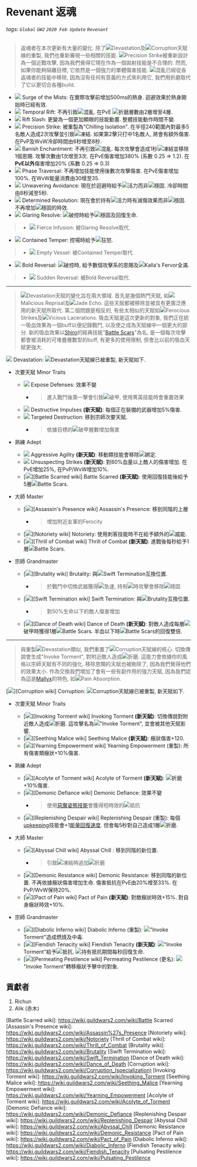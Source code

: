# Revenant 返魂

###### tags: `Global` `GW2` `2020 Feb Update` `Revenant`

> 返魂者在本次更新有大量的變化. 除了![][Devastation 20]Devastation及![][Corruption 20]Corruption天賦線的重製, 我們也重新審視一些相關的技能. ![][Precision Strike 20]Precision Strike被重新設計為一個近戰攻擊, 因為我們覺得它現在作為一個拋射技能是不合理的. 然而, 如果你能夠隔離目標, 它依然是一個強力的單體傷害技能. ![][confusion]混亂已經從各返魂者的技能中移除, 因為沒有任何有意義的方式來利用它, 我們用折磨取代了它以更切合各種build.

* [![][Surge of the Mists]][Surge of the Mists wiki] Surge of the Mists: 在實際攻擊前增加500ms的熱身. 迴避效果於熱身開始時已經有效.
* [![][Temporal Rift]][Temporal Rift wiki] Temporal Rift: 不再引致![][confusion]混亂. 在PvE ![][torment]折磨層數由2層增至4層.
* [![][Rift Slash]][Rift Slash wiki] Rift Slash: 更變為一個更加顯眼的技能動畫. 整體技能動作時間不變.
* [![][Precision Strike]][Precision Strike wiki] Precision Strike: 被重製為"Chilling Isolation". 在半徑240範圍內對最多5名敵人造成2次攻擊並引致![][chilled]凍結. 如果第2擊只打中1名敵人, 將會有額外傷害. 在PvP及WvW冷卻時間由6秒增至8秒.
* [![][Banish Enchantment]][Banish Enchantment wiki] Banish Enchantment: 不再引致![][confusion]混亂. 每次攻擊會造成1秒![][chilled]凍結並移除1個恩賜. 攻擊次數由1次增至3次. 在PvE傷害增加380% (系數 0.25 => 1.2). 在**PvE以外**傷害增加20% (系數 0.25 => 0.3)
* [![][Phase Traversal]][Phase Traversal wiki] Phase Traversal: 不再增加技能使用後數次攻擊傷害. 在PvE傷害增加100%. 在WvW能量消費由30增至35.
* [![][Unwavering Avoidance]][Unwavering Avoidance wiki] Unwavering Avoidance: 現在於迴避時給予![][vigor]活力而非![][stability]穩固. 冷卻時間由8秒減至5秒.
* [![][Determined Resolution]][Determined Resolution wiki] Determined Resolution: 現在會於持有![][vigor]活力時有減傷效果而非![][stability]穩固. 不再增加![][stability]穩固的時效.
* [![][Glaring Resolve]][Glaring Resolve wiki] Glaring Resolve: ![][breakstun]破控時給予![][stability]穩固及回復生命.
> * [![][Fierce Infusion]][Fierce Infusion wiki] Fierce Infusion: 被Glaring Resolve取代.
* [![][Contained Temper]][Contained Temper wiki] Contained Temper: 控場時給予![][fury]狂怒.
> * [![][Empty Vessel]][Empty Vessel wiki] Empty Vessel: 被Contained Temper取代.
* [![][Bold Reversal]][Bold Reversal wiki] Bold Reversal: ![][breakstun]破控時, 給予數個攻擊系的恩賜及![][Kalla's Fervor]Kalla's Fervor全滿.
> * [![][Sudden Reversal]][Sudden Reversal wiki] Sudden Reversal: 被Bold Reversal取代.

---

> ![][Devastation 20]Devastation天賦的變化旨在兩大領域. 首先是幾個熱門天賦, 如![][Malicious Reprisal]Malicious Reprisal及![][Jade Echo]Jade Echo. 這些天賦都被移除並被具有更廣泛應用的新天賦所取代. 第二個問題是相反的, 有些太相似的天賦如![][Ferocious Strikes]Ferocious Strikes及![][Vicious Lacerations]Vicious Lacerations. 吸血天賦是這次更新的對象, 我們正在統一吸血效果為一個buff以便記錄戰鬥, 以及使之成為天賦線中一個更大的部分. 新的吸血效果以[Shiro](https://wiki.guildwars2.com/wiki/Legendary_Assassin_Stance)的經典技能"[Battle Scars](https://wiki.guildwars.com/wiki/Battle_Scars)"為名, 是一個每次攻擊都會被消耗的可堆疊層數型的buff, 有更多的使用限制, 但會比以前的吸血天賦更強大.

[![][Devastation]][Devastation wiki] Devastation: ![][Devastation 20]Devastation天賦線已被重製, 新天賦如下.

* 次要天賦 Minor Traits
    * [![][Expose Defenses]][Expose Defenses wiki] Expose Defenses: 效果不變
        * > 進入戰鬥後第一擊會引致![][vulnerability]破甲, 使用菁英技能時會重置效果
    * [![][Destructive Impulses]][Destructive Impulses wiki] Destructive Impulses **(新天賦)**: 每個正在裝備的武器增加5%傷害.
    * [![][Targeted Destruction]][Targeted Destruction wiki] Targeted Destruction: 移到宗師次要天賦.
        * > 依據目標的![][vulnerability]破甲層數增加傷害

* 熟練 Adept
    * [![][Aggressive Agility]][Aggressive Agility wiki] Aggressive Agility **(新天賦)**: 移動類技能會移除![][immobile]綁定.
    * [![][Unsuspecting Strikes]][Unsuspecting Strikes wiki] Unsuspecting Strikes **(新天賦)**: 對80%血量以上敵人的傷害增加. 在PvE增加25%, 在PvP/WvW增加10%.
    * [![][Battle Scarred]][Battle Scarred wiki] Battle Scarred **(新天賦)**: 使用回復技能後給予5層![][Battle Scar 20]Battle Scars.

* 大師 Master
    * [![][Assassin's Presence]][Assassin's Presence wiki] Assassin's Presence: 移到同階的上層
        * > 增加附近友軍的Ferocity
    * [![][Notoriety]][Notoriety wiki] Notoriety: 使用刺客技能時不在給予額外的![][might]威能.
    * [![][Thrill of Combat]][Thrill of Combat wiki] Thrill of Combat **(新天賦)**: 進戰後每秒給予1層![][Battle Scar 20]Battle Scars.

* 宗師 Grandmaster
    * [![][Brutality]][Brutality wiki] Brutality: 與![][Swift Termination 20]Swift Termination互換位置.
        * > 於戰鬥中切換武器獲得![][quickness]急速, 持有![][quickness]時攻擊會移除![][stability]穩固
    * [![][Swift Termination]][Swift Termination wiki] Swift Termination: 與![][Brutality 20]Brutality互換位置.
        * > 對50%生命以下的敵人傷害增加
    * [![][Dance of Death]][Dance of Death wiki] Dance of Death **(新天賦)**: 對敵人造成每層![][vulnerability]破甲時獲得1層![][Battle Scar 20]Battle Scars. 半血以下時![][Battle Scar 20]Battle Scars的回復雙倍.

---

> 與重製![][Devastation 20]Devastation類似, 我們重置了![][Corruption 20]Corruption天賦線的核心. 切換傳說會生成"Invoke Torment", 對附近敵人造成![][torment]折磨. 這能力會依據你的風格以宗師天賦有不同的強化. 移除恩賜的天賦也被刪除了, 因為我們覺得他們的效果太小. 作為交換我們增加了會有一些有副作用的強力天賦, 因為我們認為這是[Mallyx](https://wiki.guildwars2.com/wiki/Legendary_Demon_Stance)的特色, 如![][Pain Absorption]Pain Absorption.

[![][Corruption]][Corruption wiki] Corruption: ![][Corruption 20]Corruption天賦線已被重製, 新天賦如下.

* 次要天賦 Minor Traits
    * [![][Invoking Torment]][Invoking Torment wiki] Invoking Torment **(新天賦)**: 切換傳說對附近敵人造成![][torment]折磨. 這攻擊名為![][Invoke Torment 20]"Invoke Torment", 並會被其他天賦影響.
    * [![][Seething Malice]][Seething Malice wiki] Seething Malice **(新天賦)**: 癥狀傷害+120.
    * [![][Yearning Empowerment]][Yearning Empowerment wiki] Yearning Empowerment (重製): 所有傷害類癥狀+10%傷害.

* 熟練 Adept
    * [![][Acolyte of Torment]][Acolyte of Torment wiki] Acolyte of Torment **(新天賦)**: ![][torment]折磨+10%傷害.
    * [![][Demonic Defiance]][Demonic Defiance wiki] Demonic Defiance: 效果不變
        * > 使用[惡魔姿態技能](https://wiki.guildwars2.com/wiki/Legendary_Demon_Stance)會獲得短時效的![][resistance]抵抗
    * [![][Replenishing Despair]][Replenishing Despair wiki] Replenishing Despair (重製): 每個[upkeeping](https://wiki.guildwars2.com/wiki/Energy#Upkeep)技能會+1[能量回復速度](https://wiki.guildwars2.com/wiki/Energy#Mechanics). 但會每5秒對自己造成1層![][torment]折磨.

* 大師 Master
    * [![][Abyssal Chill]][Abyssal Chill wiki] Abyssal Chill : 移到同階的新位置.
        * > 引致![][chilled]凍結時追加![][torment]折磨
    * [![][Demonic Resistance]][Demonic Resistance wiki] Demonic Resistance: 移到同階的新位置. 不再依據癥狀傷害增加生命. 傷害抵抗在PvE由20%增至33%. 在PvP/WvW保持20%.
    * [![][Pact of Pain]][Pact of Pain wiki] Pact of Pain **(新天賦)**: 對敵癥狀時效+15%. 對自身癥狀時效+10%.

* 宗師 Grandmaster
    * [![][Diabolic Inferno]][Diabolic Inferno wiki] Diabolic Inferno (重製): ![][Invoke Torment 20]"Invoke Torment"造成燃燒及中毒.
    * [![][Fiendish Tenacity]][Fiendish Tenacity wiki] Fiendish Tenacity **(新天賦)**: ![][Invoke Torment 20]"Invoke Torment"給予![][resistance]抵抗. ![][resistance]持有抵抗期間每秒回復生命.
    * [![][Pulsating Pestilence]][Permeating Pestilence wiki] Permeating Pestilence (更名): ![][Invoke Torment 20]"Invoke Torment"轉移癥狀予擊中的對象.

## 貢獻者
1. Richun
2. Alik (赤木)

[底下這些別動，上面才是正文]: https://wiki.guildwars2.com

[aegis]: https://wiki.guildwars2.com/images/thumb/e/e5/Aegis.png/20px-Aegis.png
[alarcity]: https://wiki.guildwars2.com/images/thumb/4/4c/Alacrity.png/20px-Alacrity.png
[fury]: https://wiki.guildwars2.com/images/thumb/4/46/Fury.png/20px-Fury.png
[might]: https://wiki.guildwars2.com/images/thumb/7/7c/Might.png/20px-Might.png
[protection]: https://wiki.guildwars2.com/images/thumb/6/6c/Protection.png/20px-Protection.png
[quickness]: https://wiki.guildwars2.com/images/thumb/b/b4/Quickness.png/20px-Quickness.png
[regeneration]: https://wiki.guildwars2.com/images/thumb/5/53/Regeneration.png/20px-Regeneration.png
[resistance]: https://wiki.guildwars2.com/images/thumb/4/4b/Resistance.png/20px-Resistance.png
[retaliation]: https://wiki.guildwars2.com/images/thumb/5/53/Retaliation.png/20px-Retaliation.png
[stability]: https://wiki.guildwars2.com/images/thumb/a/ae/Stability.png/20px-Stability.png
[swiftness]: https://wiki.guildwars2.com/images/thumb/a/af/Swiftness.png/20px-Swiftness.png
[vigor]: https://wiki.guildwars2.com/images/thumb/f/f4/Vigor.png/20px-Vigor.png
[bleeding]: https://wiki.guildwars2.com/images/thumb/3/33/Bleeding.png/20px-Bleeding.png
[burning]: https://wiki.guildwars2.com/images/thumb/4/45/Burning.png/20px-Burning.png
[confusion]: https://wiki.guildwars2.com/images/thumb/e/e6/Confusion.png/20px-Confusion.png
[poisoned]: https://wiki.guildwars2.com/images/thumb/1/11/Poisoned.png/20px-Poisoned.png
[torment]: https://wiki.guildwars2.com/images/thumb/0/08/Torment.png/20px-Torment.png
[blinded]: https://wiki.guildwars2.com/images/thumb/3/33/Blinded.png/20px-Blinded.png
[chilled]: https://wiki.guildwars2.com/images/thumb/a/a6/Chilled.png/20px-Chilled.png
[crippled]: https://wiki.guildwars2.com/images/thumb/f/fb/Crippled.png/20px-Crippled.png
[fear]: https://wiki.guildwars2.com/images/thumb/e/e6/Fear.png/20px-Fear.png
[immobile]: https://wiki.guildwars2.com/images/thumb/3/32/Immobile.png/20px-Immobile.png
[slow]: https://wiki.guildwars2.com/images/thumb/f/f5/Slow.png/20px-Slow.png
[taunt]: https://wiki.guildwars2.com/images/thumb/c/cc/Taunt.png/20px-Taunt.png
[weakness]: https://wiki.guildwars2.com/images/thumb/f/f9/Weakness.png/20px-Weakness.png
[vulnerability]: https://wiki.guildwars2.com/images/thumb/a/af/Vulnerability.png/20px-Vulnerability.png
[stealth]: https://wiki.guildwars2.com/images/thumb/1/19/Stealth.png/20px-Stealth.png
[revealed]: https://wiki.guildwars2.com/images/thumb/d/db/Revealed.png/20px-Revealed.png
[daze]: https://wiki.guildwars2.com/images/thumb/7/79/Daze.png/20px-Daze.png
[stun]: https://wiki.guildwars2.com/images/thumb/9/97/Stun.png/20px-Stun.png
[knockdown]: https://wiki.guildwars2.com/images/thumb/3/36/Knockdown.png/20px-Knockdown.png
[pull]: https://wiki.guildwars2.com/images/thumb/a/a4/Radius.png/20px-Radius.png
[knockback]: https://wiki.guildwars2.com/images/thumb/c/ca/Knockback.png/20px-Knockback.png
[launch]: https://wiki.guildwars2.com/images/thumb/6/68/Launch.png/20px-Launch.png
[float]: https://wiki.guildwars2.com/images/thumb/c/c8/Float.png/20px-Float.png
[sink]: https://wiki.guildwars2.com/images/thumb/6/66/Sink.png/20px-Sink.png
[superspeed]: https://wiki.guildwars2.com/images/thumb/1/1a/Super_Speed.png/20px-Super_Speed.png
[breakstun]: https://wiki.guildwars2.com/images/thumb/7/7a/Breaks_stun.png/20px-Breaks_stun.png
[barrier]: https://wiki.guildwars2.com/images/thumb/c/cc/Barrier.png/20px-Barrier.png
[chaos aura]: https://wiki.guildwars2.com/images/thumb/1/1b/Chaos_Armor.png/20px-Chaos_Armor.png
[dark aura]: https://wiki.guildwars2.com/images/thumb/e/ef/Dark_Aura.png/20px-Dark_Aura.png
[fire aura]: https://wiki.guildwars2.com/images/thumb/1/18/Fire_Shield.png/20px-Fire_Shield.png
[frost aura]: https://wiki.guildwars2.com/images/thumb/6/68/Frost_Aura.png/20px-Frost_Aura.png
[light aura]: https://wiki.guildwars2.com/images/thumb/5/5a/Light_Aura.png/20px-Light_Aura.png
[magnetic aura]: https://wiki.guildwars2.com/images/thumb/5/5a/Magnetic_Aura.png/20px-Magnetic_Aura.png
[shocking aura]: https://wiki.guildwars2.com/images/thumb/3/31/Shocking_Aura.png/20px-Shocking_Aura.png
[Devastation]: https://wiki.guildwars2.com/images/thumb/8/8c/Devastation.png/32px-Devastation.png
[Devastation 20]: https://wiki.guildwars2.com/images/thumb/8/8c/Devastation.png/20px-Devastation.png
[Corruption]: https://wiki.guildwars2.com/images/thumb/0/0f/Corruption_%28specialization%29.png/32px-Corruption_%28specialization%29.png
[Corruption 20]: https://wiki.guildwars2.com/images/thumb/0/0f/Corruption_%28specialization%29.png/20px-Corruption_%28specialization%29.png
[Precision Strike]: https://wiki.guildwars2.com/images/thumb/b/bc/Precision_Strike.png/32px-Precision_Strike.png
[Precision Strike 20]: https://wiki.guildwars2.com/images/thumb/b/bc/Precision_Strike.png/20px-Precision_Strike.png
[Surge of the Mists]: https://wiki.guildwars2.com/images/thumb/5/59/Surge_of_the_Mists.png/32px-Surge_of_the_Mists.png
[Temporal Rift]: https://wiki.guildwars2.com/images/thumb/8/87/Temporal_Rift.png/32px-Temporal_Rift.png
[Rift Slash]: https://wiki.guildwars2.com/images/thumb/a/a8/Rift_Slash.png/32px-Rift_Slash.png
[Banish Enchantment]: https://wiki.guildwars2.com/images/thumb/e/ec/Banish_Enchantment.png/32px-Banish_Enchantment.png
[Phase Traversal]: https://wiki.guildwars2.com/images/thumb/f/f2/Phase_Traversal.png/32px-Phase_Traversal.png
[Unwavering Avoidance]: https://wiki.guildwars2.com/images/thumb/e/e3/Unwavering_Avoidance.png/32px-Unwavering_Avoidance.png
[Determined Resolution]: https://wiki.guildwars2.com/images/thumb/c/c7/Determined_Resolution.png/32px-Determined_Resolution.png
[Fierce Infusion]: https://wiki.guildwars2.com/images/thumb/5/55/Fierce_Infusion.png/32px-Fierce_Infusion.png
[Glaring Resolve]: https://wiki.guildwars2.com/images/thumb/7/74/Skill.png/32px-Skill.png
[Empty Vessel]: https://wiki.guildwars2.com/images/thumb/1/16/Empty_Vessel.png/32px-Empty_Vessel.png
[Contained Temper]: https://wiki.guildwars2.com/images/thumb/7/74/Skill.png/32px-Skill.png
[Sudden Reversal]: https://wiki.guildwars2.com/images/thumb/9/98/Sudden_Reversal.png/32px-Sudden_Reversal.png
[Bold Reversal]: https://wiki.guildwars2.com/images/thumb/7/74/Skill.png/32px-Skill.png
[Kalla's Fervor]: https://wiki.guildwars2.com/images/thumb/9/9e/Kalla%27s_Fervor.png/20px-Kalla%27s_Fervor.png
[Malicious Reprisal]: https://wiki.guildwars2.com/images/thumb/0/00/Malicious_Reprisal.png/20px-Malicious_Reprisal.png
[Jade Echo]: https://wiki.guildwars2.com/images/thumb/4/43/Jade_Echo.png/20px-Jade_Echo.png
[Ferocious Strikes]: https://wiki.guildwars2.com/images/thumb/a/ab/Ferocious_Strikes_%28revenant%29.png/20px-Ferocious_Strikes_%28revenant%29.png
[Vicious Lacerations]: https://wiki.guildwars2.com/images/thumb/c/cd/Vicious_Lacerations.png/20px-Vicious_Lacerations.png
[Expose Defenses]: https://wiki.guildwars2.com/images/thumb/5/5c/Mutilate_Defenses.png/32px-Mutilate_Defenses.png
[Destructive Impulses]: https://wiki.guildwars2.com/images/thumb/7/74/Skill.png/32px-Skill.png
[Targeted Destruction]: https://wiki.guildwars2.com/images/thumb/e/ed/Targeted_Destruction.png/32px-Targeted_Destruction.png
[Aggressive Agility]: https://wiki.guildwars2.com/images/thumb/7/74/Skill.png/32px-Skill.png
[Unsuspecting Strikes]: https://wiki.guildwars2.com/images/thumb/7/74/Skill.png/32px-Skill.png
[Battle Scarred]: https://wiki.guildwars2.com/images/thumb/7/74/Skill.png/32px-Skill.png
[Battle Scar]: https://wiki.guildwars2.com/images/thumb/7/74/Skill.png/32px-Skill.png
[Battle Scar 20]: https://wiki.guildwars2.com/images/thumb/7/74/Skill.png/20px-Skill.png
[Assassin's Presence]: https://wiki.guildwars2.com/images/thumb/5/54/Assassin%27s_Presence.png/32px-Assassin%27s_Presence.png
[Notoriety]: https://wiki.guildwars2.com/images/thumb/9/9c/Notoriety.png/32px-Notoriety.png
[Thrill of Combat]: https://wiki.guildwars2.com/images/thumb/7/74/Skill.png/32px-Skill.png
[Brutality]: https://wiki.guildwars2.com/images/thumb/b/ba/Brutality.png/32px-Brutality.png
[Brutality 20]: https://wiki.guildwars2.com/images/thumb/b/ba/Brutality.png/20px-Brutality.png
[Swift Termination]: https://wiki.guildwars2.com/images/thumb/b/bb/Swift_Termination.png/32px-Swift_Termination.png
[Swift Termination 20]: https://wiki.guildwars2.com/images/thumb/b/bb/Swift_Termination.png/20px-Swift_Termination.png
[Dance of Death]: https://wiki.guildwars2.com/images/thumb/7/74/Skill.png/32px-Skill.png
[Pain Absorption]: https://wiki.guildwars2.com/images/thumb/1/13/Pain_Absorption.png/20px-Pain_Absorption.png
[Invoking Torment]: https://wiki.guildwars2.com/images/thumb/7/74/Skill.png/32px-Skill.png
[Invoke Torment]: https://wiki.guildwars2.com/images/thumb/7/74/Skill.png/32px-Skill.png
[Invoke Torment 20]: https://wiki.guildwars2.com/images/thumb/7/74/Skill.png/20px-Skill.png
[Seething Malice]: https://wiki.guildwars2.com/images/thumb/7/74/Skill.png/32px-Skill.png
[Yearning Empowerment]: https://wiki.guildwars2.com/images/thumb/6/6b/Yearning_Empowerment.png/32px-Yearning_Empowerment.png
[Acolyte of Torment]: https://wiki.guildwars2.com/images/thumb/7/74/Skill.png/32px-Skill.png
[Demonic Defiance]: https://wiki.guildwars2.com/images/thumb/b/b1/Demonic_Defiance.png/32px-Demonic_Defiance.png
[Pact of Pain]: https://wiki.guildwars2.com/images/thumb/7/74/Skill.png/32px-Skill.png
[Replenishing Despair]: https://wiki.guildwars2.com/images/thumb/5/5c/Replenishing_Despair.png/32px-Replenishing_Despair.png
[Abyssal Chill]: https://wiki.guildwars2.com/images/thumb/7/7a/Abyssal_Chill.png/32px-Abyssal_Chill.png
[Demonic Resistance]: https://wiki.guildwars2.com/images/thumb/b/b8/Demonic_Resistance.png/32px-Demonic_Resistance.png
[Diabolic Inferno]: https://wiki.guildwars2.com/images/thumb/9/98/Diabolic_Inferno.png/32px-Diabolic_Inferno.png
[Fiendish Tenacity]: https://wiki.guildwars2.com/images/thumb/7/74/Skill.png/32px-Skill.png
[Pulsating Pestilence]: https://wiki.guildwars2.com/images/thumb/7/77/Pulsating_Pestilence.png/32px-Pulsating_Pestilence.png
[Surge of the Mists wiki]: https://wiki.guildwars2.com/wiki/Surge_of_the_Mists
[Temporal Rift wiki]: https://wiki.guildwars2.com/wiki/Temporal_Rift
[Rift Slash wiki]: https://wiki.guildwars2.com/wiki/Rift_Slash
[Precision Strike wiki]: https://wiki.guildwars2.com/wiki/Precision_Strike
[Banish Enchantment wiki]: https://wiki.guildwars2.com/wiki/Banish_Enchantment
[Phase Traversal wiki]: https://wiki.guildwars2.com/wiki/Phase_Traversal
[Unwavering Avoidance wiki]: https://wiki.guildwars2.com/wiki/Unwavering_Avoidance
[Determined Resolution wiki]: https://wiki.guildwars2.com/wiki/Determined_Resolution
[Glaring Resolve wiki]: https://wiki.guildwars2.com/wiki/Glaring_Resolve
[Fierce Infusion wiki]: https://wiki.guildwars2.com/wiki/Fierce_Infusion
[Contained Temper wiki]: https://wiki.guildwars2.com/wiki/Contained_Temper
[Empty Vessel wiki]: https://wiki.guildwars2.com/wiki/Empty_Vessel
[Bold Reversal wiki]: https://wiki.guildwars2.com/wiki/Bold_Reversal
[Sudden Reversal wiki]: https://wiki.guildwars2.com/wiki/Sudden_Reversal
[Devastation wiki]: https://wiki.guildwars2.com/wiki/Devastation
[Expose Defenses wiki]: https://wiki.guildwars2.com/wiki/Expose_Defenses
[Destructive Impulses wiki]: https://wiki.guildwars2.com/wiki/Destructive_Impulses
[Targeted Destruction wiki]: https://wiki.guildwars2.com/wiki/Targeted_Destruction
[Aggressive Agility wiki]: https://wiki.guildwars2.com/wiki/Aggressive_Agility
[Unsuspecting Strikes wiki]: https://wiki.guildwars2.com/wiki/Unsuspecting_Strikes
[Battle Scarred wiki]: https://wiki.guildwars2.com/wiki/Battle Scarred
[Assassin's Presence wiki]: https://wiki.guildwars2.com/wiki/Assassin%27s_Presence
[Notoriety wiki]: https://wiki.guildwars2.com/wiki/Notoriety
[Thrill of Combat wiki]: https://wiki.guildwars2.com/wiki/Thrill_of_Combat
[Brutality wiki]: https://wiki.guildwars2.com/wiki/Brutality
[Swift Termination wiki]: https://wiki.guildwars2.com/wiki/Swift_Termination
[Dance of Death wiki]: https://wiki.guildwars2.com/wiki/Dance_of_Death
[Corruption wiki]: https://wiki.guildwars2.com/wiki/Corruption_(specialization)
[Invoking Torment wiki]: https://wiki.guildwars2.com/wiki/Invoking_Torment
[Seething Malice wiki]: https://wiki.guildwars2.com/wiki/Seething_Malice
[Yearning Empowerment wiki]: https://wiki.guildwars2.com/wiki/Yearning_Empowerment
[Acolyte of Torment wiki]: https://wiki.guildwars2.com/wiki/Acolyte_of_Torment
[Demonic Defiance wiki]: https://wiki.guildwars2.com/wiki/Demonic_Defiance
[Replenishing Despair wiki]: https://wiki.guildwars2.com/wiki/Replenishing_Despair
[Abyssal Chill wiki]: https://wiki.guildwars2.com/wiki/Abyssal_Chill
[Demonic Resistance wiki]: https://wiki.guildwars2.com/wiki/Demonic_Resistance
[Pact of Pain wiki]: https://wiki.guildwars2.com/wiki/Pact_of_Pain
[Diabolic Inferno wiki]: https://wiki.guildwars2.com/wiki/Diabolic_Inferno
[Fiendish Tenacity wiki]: https://wiki.guildwars2.com/wiki/Fiendish_Tenacity
[Pulsating Pestilence wiki]: https://wiki.guildwars2.com/wiki/Pulsating_Pestilence
